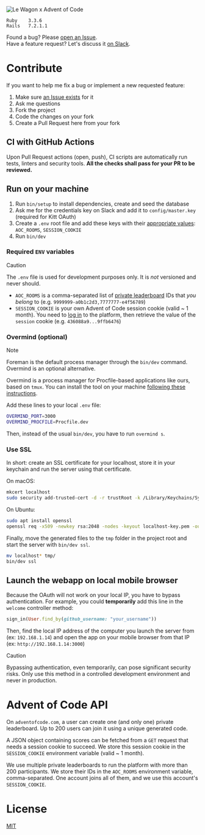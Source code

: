 ![Le Wagon x Advent of Code](public/thumbnail.png)

```
Ruby    3.3.6  
Rails   7.2.1.1
```

Found a bug? Please [open an Issue](/../../issues/new).  
Have a feature request? Let's discuss it [on Slack](slack://user?team=T02NE0241&id=URZ0F4TEF).

# Contribute

If you want to help me fix a bug or implement a new requested feature:
1. Make sure [an Issue exists](/../../issues) for it
2. Ask me questions
3. Fork the project
4. Code the changes on your fork
5. Create a Pull Request here from your fork

## CI with GitHub Actions

Upon Pull Request actions (open, push), CI scripts are automatically run tests, linters and security tools. **All the checks shall pass for your PR to be reviewed.**

## Run on your machine

1. Run `bin/setup` to install dependencies, create and seed the database
2. Ask me for the credentials key on Slack and add it to `config/master.key` (required for Kitt OAuth)
3. Create a `.env` root file and add these keys with their [appropriate values](#required-env-variables): `AOC_ROOMS`, `SESSION_COOKIE`
4. Run `bin/dev`

### Required `ENV` variables

> [!CAUTION]
> The `.env` file is used for development purposes only. It is _not_ versioned and never should.

- `AOC_ROOMS` is a comma-separated list of [private leaderboard](https://adventofcode.com/leaderboard/private) IDs that _you belong_ to (e.g. `9999999-a0b1c2d3,7777777-e4f56789`)
- `SESSION_COOKIE` is your own Advent of Code session cookie (valid ~ 1 month). You need to [log in](https://adventofcode.com/auth/login) to the platform, then retrieve the value of the `session` cookie (e.g. `436088a9...9ffb6476`)

### Overmind (optional)

> [!NOTE]
> Foreman is the default process manager through the `bin/dev` command. Overmind is an optional alternative.

Overmind is a process manager for Procfile-based applications like ours, based on `tmux`. You can install the tool on your machine [following these instructions](https://github.com/DarthSim/overmind#installation).

Add these lines to your local `.env` file:
```zsh
OVERMIND_PORT=3000
OVERMIND_PROCFILE=Procfile.dev
```

Then, instead of the usual `bin/dev`, you have to run `overmind s`.

### Use SSL

In short: create an SSL certificate for your localhost, store it in your keychain and run the server using that certificate.

On macOS:
```zsh
mkcert localhost
sudo security add-trusted-cert -d -r trustRoot -k /Library/Keychains/System.keychain ./localhost.pem
```

On Ubuntu:
```zsh
sudo apt install openssl
openssl req -x509 -newkey rsa:2048 -nodes -keyout localhost-key.pem -out localhost.pem -days 365 -subj "/C=FR/ST=State/L=Locality/O=Organization/CN=localhost"
```

Finally, move the generated files to the `tmp` folder in the project root and start the server with `bin/dev ssl`.
```zsh
mv localhost* tmp/
bin/dev ssl
```     

## Launch the webapp on local mobile browser

Because the OAuth will not work on your local IP, you have to bypass authentication. For example, you could **temporarily** add this line in the `welcome` controller method:
```ruby
sign_in(User.find_by(github_username: "your_username"))
```

Then, find the local IP address of the computer you launch the server from (ex: `192.168.1.14`) and open the app on your mobile browser from that IP (ex: `http://192.168.1.14:3000`)

> [!CAUTION]
> Bypassing authentication, even temporarily, can pose significant security risks. Only use this method in a controlled development environment and never in production.

# Advent of Code API

On `adventofcode.com`, a user can create one (and only one) private leaderboard. Up to 200 users can join it using a unique generated code.

A JSON object containing scores can be fetched from a `GET` request that needs a session cookie to succeed. We store this session cookie in the `SESSION_COOKIE` environment variable (valid ~ 1 month).

We use multiple private leaderboards to run the platform with more than 200 participants. We store their IDs in the `AOC_ROOMS` environment variable, comma-separated. One account joins all of them, and we use this account's `SESSION_COOKIE`.

# License

[MIT](LICENSE)
